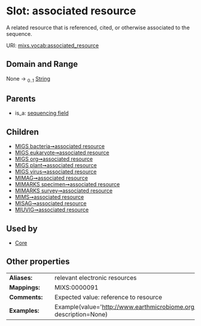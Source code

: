 
# Slot: associated resource


A related resource that is referenced, cited, or otherwise associated to the sequence.

URI: [mixs.vocab:associated_resource](https://w3id.org/mixs/vocab/associated_resource)


## Domain and Range

None &#8594;  <sub>0..1</sub> [String](types/String.md)

## Parents

 *  is_a: [sequencing field](sequencing_field.md)

## Children

 *  [MIGS bacteria➞associated resource](MIGS_bacteria_associated_resource.md)
 *  [MIGS eukaryote➞associated resource](MIGS_eukaryote_associated_resource.md)
 *  [MIGS org➞associated resource](MIGS_org_associated_resource.md)
 *  [MIGS plant➞associated resource](MIGS_plant_associated_resource.md)
 *  [MIGS virus➞associated resource](MIGS_virus_associated_resource.md)
 *  [MIMAG➞associated resource](MIMAG_associated_resource.md)
 *  [MIMARKS specimen➞associated resource](MIMARKS_specimen_associated_resource.md)
 *  [MIMARKS survey➞associated resource](MIMARKS_survey_associated_resource.md)
 *  [MIMS➞associated resource](MIMS_associated_resource.md)
 *  [MISAG➞associated resource](MISAG_associated_resource.md)
 *  [MIUVIG➞associated resource](MIUVIG_associated_resource.md)

## Used by

 * [Core](Core.md)

## Other properties

|  |  |  |
| --- | --- | --- |
| **Aliases:** | | relevant electronic resources |
| **Mappings:** | | MIXS:0000091 |
| **Comments:** | | Expected value: reference to resource |
| **Examples:** | | Example(value='http://www.earthmicrobiome.org/', description=None) |

